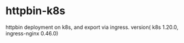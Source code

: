 # httpbin-k8s
httpbin deployment on k8s, and export via ingress.  version( k8s 1.20.0, ingress-nginx 0.46.0)
